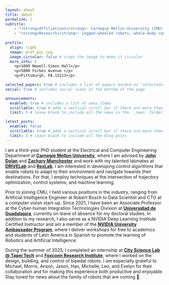 ```yaml
---
layout: about
title: about
permalink: /
subtitle:
    - "<strong>Affiliations</strong>: Carnegie Mellon University (CMU) and Universidad de Guadalajara (UdeG) <br>"
    - "<strong>Research</strong>: Legged-wheeled robots, whole-body control, state estimation <br>"
    
profile:
  align: right
  image: prof_pic.jpg
  image_circular: false # crops the image to make it circular
  more_info: >
    <p>1609 Newell-Simon Hall</p>
    <p>5000 Forbes Avenue </p>
    <p>Pittsburgh, PA 15213</p>

selected_papers: true # includes a list of papers marked as "selected={true}"
social: true # includes social icons at the bottom of the page

announcements:
  enabled: true # includes a list of news items
  scrollable: true # adds a vertical scroll bar if there are more than 3 news items
  limit: 5 # leave blank to include all the news in the `_news` folder

latest_posts:
  enabled: false
  scrollable: true # adds a vertical scroll bar if there are more than 3 new posts items
  limit: 3 # leave blank to include all the blog posts
---
```


I am a third-year PhD student at the Electrical and Computer Engineering Department at **[Carnegie Mellon University](https://www.cmu.edu/)**, where I am advised by **[John Dolan](https://www.ri.cmu.edu/ri-faculty/john-m-dolan/)** and **[Zachary Manchester](https://www.ri.cmu.edu/ri-faculty/zachary-manchester/)** and work with my talented labmates at **[DRIVELab](https://drive-lab-cmu.github.io/people/)** and **[RexLab](https://rexlab.ri.cmu.edu/)**. I am interested in developing control algorithms that enable robots to adapt to their environment and navigate towards their destinations. For that, I employ techniques at the intersection of trajectory optimization, control systems, and machine learning.

Prior to joining CMU, I held various positions in the industry, ranging from Artificial Intelligence Engineer at Robert Bosch to Data Scientist and CTO at a computer vision start-up. Since 2021, I have been an Associate Professor at the Cyber-human Integration Technologies Division at **[Universidad de Guadalajara](https://www.udg.mx/en/inicio)**, currently on leave of absence for my doctoral studies. In addition to my research, I also serve as a NVIDIA Deep Learning Institute Certified Instructor and am a member of the **[NVIDIA University Ambassador Program](https://www.nvidia.com/en-us/training/educator-programs/university-ambassador-program/)**, where I deliver workshops for free to academics and students of Latin America in Spanish to promote the learning of Robotics and Artificial Intelligence.

During the summer of 2025, I completed an internship at **[City Science Lab @ Tapei Tech](https://www.csltaipeitech.com/)** and **[Foxconn Research Institute](https://www.honhai.com/en-us/rd-and-technology/institute)**, where I worked on the design, building, and control of bipedal robots. I am especially grateful to Michael, Morris, Anson, Jason, Hao, Michelle, Leo, and Evelyn for their collaboration and for making this experience both productive and enjoyable. Stay tuned for news about the family of robots that are coming 🍍.
